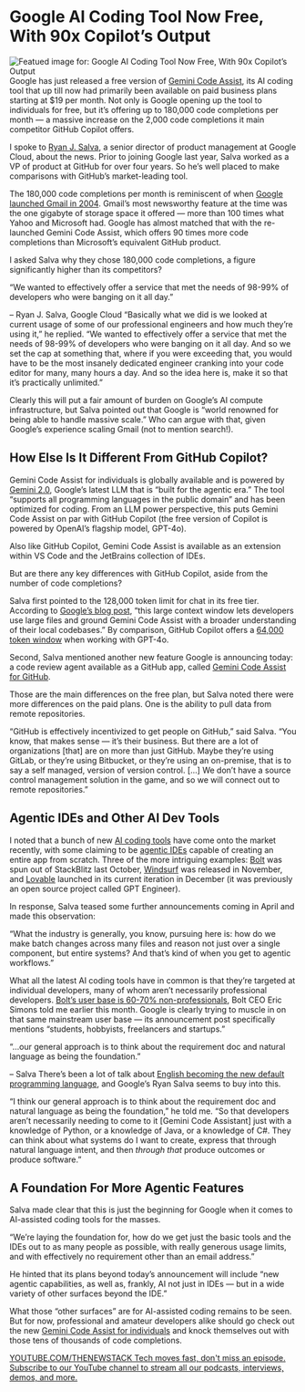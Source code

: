 # Google AI Coding Tool Now Free, With 90x Copilot’s Output
![Featued image for: Google AI Coding Tool Now Free, With 90x Copilot’s Output](https://cdn.thenewstack.io/media/2025/02/9760d8c8-steve-johnson-ugie9ddsmpu-unsplashb-1024x576.jpg)
Google has just released a free version of [Gemini Code Assist](https://codeassist.google/), its AI coding tool that up till now had primarily been available on paid business plans starting at $19 per month. Not only is Google opening up the tool to individuals for free, but it’s offering up to 180,000 code completions per month — a massive increase on the 2,000 code completions it main competitor GitHub Copilot offers.

I spoke to [Ryan J. Salva](https://www.linkedin.com/in/ryanjsalva/), a senior director of product management at Google Cloud, about the news. Prior to joining Google last year, Salva worked as a VP of product at GitHub for over four years. So he’s well placed to make comparisons with GitHub’s market-leading tool.

The 180,000 code completions per month is reminiscent of when [Google launched Gmail in 2004](https://cybercultural.com/p/002-the-early-years-of-readwriteweb/). Gmail’s most newsworthy feature at the time was the one gigabyte of storage space it offered — more than 100 times what Yahoo and Microsoft had. Google has almost matched that with the re-launched Gemini Code Assist, which offers 90 times more code completions than Microsoft’s equivalent GitHub product.

I asked Salva why they chose 180,000 code completions, a figure significantly higher than its competitors?

“We wanted to effectively offer a service that met the needs of 98-99% of developers who were banging on it all day.”

– Ryan J. Salva, Google Cloud
“Basically what we did is we looked at current usage of some of our professional engineers and how much they’re using it,” he replied. “We wanted to effectively offer a service that met the needs of 98-99% of developers who were banging on it all day. And so we set the cap at something that, where if you were exceeding that, you would have to be the most insanely dedicated engineer cranking into your code editor for many, many hours a day. And so the idea here is, make it so that it’s practically unlimited.”

Clearly this will put a fair amount of burden on Google’s AI compute infrastructure, but Salva pointed out that Google is “world renowned for being able to handle massive scale.” Who can argue with that, given Google’s experience scaling Gmail (not to mention search!).

## How Else Is It Different From GitHub Copilot?
Gemini Code Assist for individuals is globally available and is powered by [Gemini 2.0](https://deepmind.google/technologies/gemini/), Google’s latest LLM that is “built for the agentic era.” The tool “supports all programming languages in the public domain” and has been optimized for coding. From an LLM power perspective, this puts Gemini Code Assist on par with GitHub Copilot (the free version of Copilot is powered by OpenAI’s flagship model, GPT-4o).

Also like GitHub Copilot, Gemini Code Assist is available as an extension within VS Code and the JetBrains collection of IDEs.

But are there any key differences with GitHub Copilot, aside from the number of code completions?

Salva first pointed to the 128,000 token limit for chat in its free tier. According to [Google’s blog post](https://blog.google/technology/developers/gemini-code-assist-free/), “this large context window lets developers use large files and ground Gemini Code Assist with a broader understanding of their local codebases.” By comparison, GitHub Copilot offers a [64,000 token window](https://github.blog/changelog/2024-12-06-copilot-chat-now-has-a-64k-context-window-with-openai-gpt-4o/) when working with GPT-4o.

Second, Salva mentioned another new feature Google is announcing today: a code review agent available as a GitHub app, called [Gemini Code Assist for GitHub](https://github.com/apps/gemini-code-assist).

Those are the main differences on the free plan, but Salva noted there were more differences on the paid plans. One is the ability to pull data from remote repositories.

“GitHub is effectively incentivized to get people on GitHub,” said Salva. “You know, that makes sense — it’s their business. But there are a lot of organizations [that] are on more than just GitHub. Maybe they’re using GitLab, or they’re using Bitbucket, or they’re using an on-premise, that is to say a self managed, version of version control. […] We don’t have a source control management solution in the game, and so we will connect out to remote repositories.”

## Agentic IDEs and Other AI Dev Tools
I noted that a bunch of new [AI coding tools](https://thenewstack.io/self-driving-software-solver-launches-autonomous-ai-coder/) have come onto the market recently, with some claiming to be [agentic IDEs](https://thenewstack.io/beyond-dx-developers-must-now-learn-agent-experience-ax/) capable of creating an entire app from scratch. Three of the more intriguing examples: [Bolt](https://bolt.new/) was spun out of StackBlitz last October, [Windsurf](https://codeium.com/windsurf) was released in November, and [Lovable](https://lovable.dev/) launched in its current iteration in December (it was previously an open source project called GPT Engineer).

In response, Salva teased some further announcements coming in April and made this observation:

“What the industry is generally, you know, pursuing here is: how do we make batch changes across many files and reason not just over a single component, but entire systems? And that’s kind of when you get to agentic workflows.”

What all the latest AI coding tools have in common is that they’re targeted at individual developers, many of whom aren’t necessarily professional developers. [Bolt’s user base is 60-70% non-professionals](https://thenewstack.io/how-developers-are-using-bolt-a-fast-growing-ai-coding-tool/), Bolt CEO Eric Simons told me earlier this month. Google is clearly trying to muscle in on that same mainstream user base — its announcement post specifically mentions “students, hobbyists, freelancers and startups.”

“…our general approach is to think about the requirement doc and natural language as being the foundation.”

– Salva
There’s been a lot of talk about [English becoming the new default programming language](https://thenewstack.io/can-english-dethrone-python-as-top-programming-language/), and Google’s Ryan Salva seems to buy into this.

“I think our general approach is to think about the requirement doc and natural language as being the foundation,” he told me. “So that developers aren’t necessarily needing to come to it [Gemini Code Assistant] just with a knowledge of Python, or a knowledge of Java, or a knowledge of C#. They can think about what systems do I want to create, express that through natural language intent, and then *through that* produce outcomes or produce software.”

## A Foundation For More Agentic Features
Salva made clear that this is just the beginning for Google when it comes to AI-assisted coding tools for the masses.

“We’re laying the foundation for, how do we get just the basic tools and the IDEs out to as many people as possible, with really generous usage limits, and with effectively no requirement other than an email address.”

He hinted that its plans beyond today’s announcement will include “new agentic capabilities, as well as, frankly, AI not just in IDEs — but in a wide variety of other surfaces beyond the IDE.”

What those “other surfaces” are for AI-assisted coding remains to be seen. But for now, professional and amateur developers alike should go check out the new [Gemini Code Assist for individuals](https://codeassist.google/) and knock themselves out with those tens of thousands of code completions.

[
YOUTUBE.COM/THENEWSTACK
Tech moves fast, don't miss an episode. Subscribe to our YouTube
channel to stream all our podcasts, interviews, demos, and more.
](https://youtube.com/thenewstack?sub_confirmation=1)